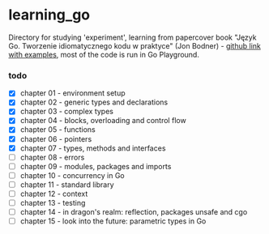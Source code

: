 # learning_go
Directory for studying 'experiment', learning from papercover book "Język Go. Tworzenie idiomatycznego kodu w praktyce" (Jon Bodner) - [github link with examples](https://github.com/learning-go-book), most of the code is run in Go Playground.

### todo
- [x] chapter 01 - environment setup
- [x] chapter 02 - generic types and declarations
- [x] chapter 03 - complex types
- [x] chapter 04 - blocks, overloading and control flow
- [x] chapter 05 - functions
- [x] chapter 06 - pointers
- [x] chapter 07 - types, methods and interfaces
- [ ] chapter 08 - errors
- [ ] chapter 09 - modules, packages and imports
- [ ] chapter 10 - concurrency in Go
- [ ] chapter 11 - standard library
- [ ] chapter 12 - context
- [ ] chapter 13 - testing
- [ ] chapter 14 - in dragon's realm: reflection, packages unsafe and cgo
- [ ] chapter 15 - look into the future: parametric types in Go 